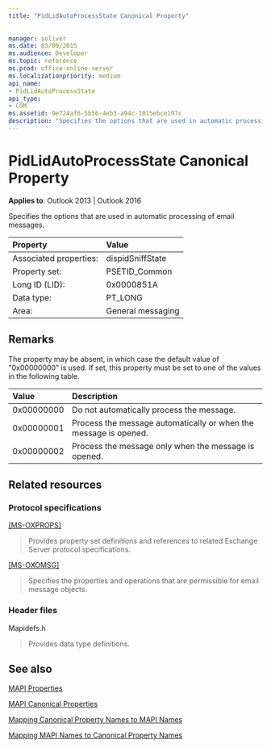 ```yaml
---
title: "PidLidAutoProcessState Canonical Property"
 
 
manager: soliver
ms.date: 03/09/2015
ms.audience: Developer
ms.topic: reference
ms.prod: office-online-server
ms.localizationpriority: medium
api_name:
- PidLidAutoProcessState
api_type:
- COM
ms.assetid: 9e724af6-5b56-4eb3-a94c-1015ebce197c
description: "Specifies the options that are used in automatic processing of email messages."
---
```


# PidLidAutoProcessState Canonical Property

  
  
**Applies to**: Outlook 2013 | Outlook 2016 
  
Specifies the options that are used in automatic processing of email messages.
  
|Property |Value |
|:-----|:-----|
|Associated properties:  <br/> |dispidSniffState  <br/> |
|Property set:  <br/> |PSETID_Common  <br/> |
|Long ID (LID):  <br/> |0x0000851A  <br/> |
|Data type:  <br/> |PT_LONG  <br/> |
|Area:  <br/> |General messaging  <br/> |
   
## Remarks

The property may be absent, in which case the default value of "0x00000000" is used. If set, this property must be set to one of the values in the following table.
  
|**Value**|**Description**|
|:-----|:-----|
|0x00000000  <br/> |Do not automatically process the message. |
|0x00000001  <br/> |Process the message automatically or when the message is opened. |
|0x00000002  <br/> |Process the message only when the message is opened. |
   
## Related resources

### Protocol specifications

[[MS-OXPROPS]](https://msdn.microsoft.com/library/f6ab1613-aefe-447d-a49c-18217230b148%28Office.15%29.aspx)
  
> Provides property set definitions and references to related Exchange Server protocol specifications.
    
[[MS-OXOMSG]](https://msdn.microsoft.com/library/daa9120f-f325-4afb-a738-28f91049ab3c%28Office.15%29.aspx)
  
> Specifies the properties and operations that are permissible for email message objects.
    
### Header files

Mapidefs.h
  
> Provides data type definitions.
    
## See also



[MAPI Properties](mapi-properties.md)
  
[MAPI Canonical Properties](mapi-canonical-properties.md)
  
[Mapping Canonical Property Names to MAPI Names](mapping-canonical-property-names-to-mapi-names.md)
  
[Mapping MAPI Names to Canonical Property Names](mapping-mapi-names-to-canonical-property-names.md)

